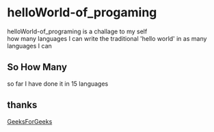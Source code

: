 # helloWorld-of_progaming
helloWorld-of_programing is a challage to my self<br>
how many languages I can write the traditional
'hello world' in as many languages I can
<h2>So How Many</h2>
so far I have done it in 15 languages
<h2>thanks</h2>
<a href="https://www.geeksforgeeks.org/hello-world-in-30-different-languages/?ref=header_outind">GeeksForGeeks</a>
